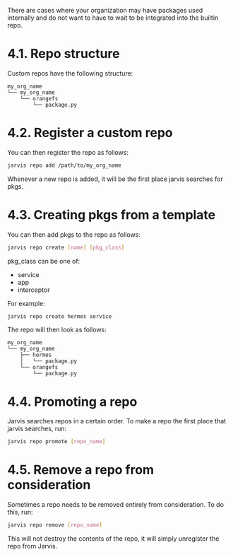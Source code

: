 
There are cases where your organization may have packages used internally and
do not want to have to wait to be integrated into the builtin repo.

# 4.1. Repo structure

Custom repos have the following structure:
```
my_org_name
└── my_org_name
    └── orangefs
        └── package.py
```

# 4.2. Register a custom repo

You can then register the repo as follows:
```bash
jarvis repo add /path/to/my_org_name
```

Whenever a new repo is added, it will be the first place
jarvis searches for pkgs.

# 4.3. Creating pkgs from a template

You can then add pkgs to the repo as follows:
```bash
jarvis repo create [name] [pkg_class]
```

pkg_class can be one of:
* service
* app
* interceptor

For example:
```bash
jarvis repo create hermes service
```

The repo will then look as follows:
```
my_org_name
└── my_org_name
    ├── hermes
    │   └── package.py
    └── orangefs
        └── package.py
```

# 4.4. Promoting a repo

Jarvis searches repos in a certain order. To make a repo the first place
that jarvis searches, run:

```bash
jarvis repo promote [repo_name]
```

# 4.5. Remove a repo from consideration

Sometimes a repo needs to be removed entirely from consideration.
To do this, run:

```bash
jarvis repo remove [repo_name]
```

This will not destroy the contents of the repo, it will simply unregister
the repo from Jarvis.
